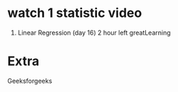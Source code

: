 # watch 1 statistic video

1. Linear Regression  (day 16) 2 hour left greatLearning

 

# Extra
Geeksforgeeks 
 